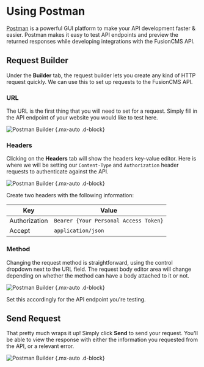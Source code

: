 # Using Postman

[Postman](https://www.getpostman.com/) is a powerful GUI platform to make your API development faster & easier. Postman makes it easy to test API endpoints and preview the returned responses while developing integrations with the FusionCMS API.

## Request Builder
Under the **Builder** tab, the request builder lets you create any kind of HTTP request quickly. We can use this to set up requests to the FusionCMS API.

### URL
The URL is the first thing that you will need to set for a request. Simply fill in the API endpoint of your website you would like to test here.

![Postman Builder](/asset/59b99b7274ea4?w=900) {.mx-auto .d-block}

### Headers
Clicking on the **Headers** tab will show the headers key-value editor. Here is where we will be setting our `Content-Type` and `Authorization` header requests to authenticate against the API.

![Postman Builder](/asset/59b99b7396db0?w=900) {.mx-auto .d-block}

Create two headers with the following information:

| Key | Value |
|-----|-------|
| Authorization | `Bearer {Your Personal Access Token}` |
| Accept | `application/json` |

### Method
Changing the request method is straightforward, using the control dropdown next to the URL field. The request body editor area will change depending on whether the method can have a body attached to it or not.

![Postman Builder](/asset/59b99b7025f9a?w=900) {.mx-auto .d-block}

Set this accordingly for the API endpoint you're testing.

## Send Request
That pretty much wraps it up! Simply click **Send** to send your request. You'll be able to view the response with either the information you requested from the API, or a relevant error.

![Postman Builder](/asset/59b99b7137e3f?w=900) {.mx-auto .d-block}
